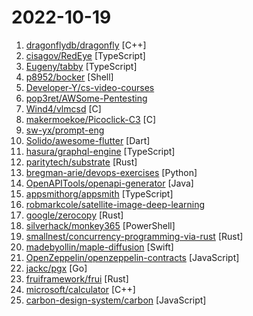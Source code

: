 # 2022-10-19

1. [dragonflydb/dragonfly](https://github.com/dragonflydb/dragonfly "A modern replacement for Redis and Memcached") [C++]
2. [cisagov/RedEye](https://github.com/cisagov/RedEye "RedEye is a visual analytic tool supporting Red & Blue Team operations") [TypeScript]
3. [Eugeny/tabby](https://github.com/Eugeny/tabby "A terminal for a more modern age") [TypeScript]
4. [p8952/bocker](https://github.com/p8952/bocker "Docker implemented in around 100 lines of bash") [Shell]
5. [Developer-Y/cs-video-courses](https://github.com/Developer-Y/cs-video-courses "List of Computer Science courses with video lectures.") 
6. [pop3ret/AWSome-Pentesting](https://github.com/pop3ret/AWSome-Pentesting "My cheatsheet notes to pentest AWS infrastructure") 
7. [Wind4/vlmcsd](https://github.com/Wind4/vlmcsd "KMS Emulator in C (currently runs on Linux including Android, FreeBSD, Solaris, Minix, Mac OS, iOS, Windows with or without Cygwin)") [C]
8. [makermoekoe/Picoclick-C3](https://github.com/makermoekoe/Picoclick-C3 "") [C]
9. [sw-yx/prompt-eng](https://github.com/sw-yx/prompt-eng "notes for prompt engineering") 
10. [Solido/awesome-flutter](https://github.com/Solido/awesome-flutter "An awesome list that curates the best Flutter libraries, tools, tutorials, articles and more.") [Dart]
11. [hasura/graphql-engine](https://github.com/hasura/graphql-engine "Blazing fast, instant realtime GraphQL APIs on your DB with fine grained access control, also trigger webhooks on database events.") [TypeScript]
12. [paritytech/substrate](https://github.com/paritytech/substrate "Substrate: The platform for blockchain innovators") [Rust]
13. [bregman-arie/devops-exercises](https://github.com/bregman-arie/devops-exercises "Linux, Jenkins, AWS, SRE, Prometheus, Docker, Python, Ansible, Git, Kubernetes, Terraform, OpenStack, SQL, NoSQL, Azure, GCP, DNS, Elastic, Network, Virtualization. DevOps Interview Questions") [Python]
14. [OpenAPITools/openapi-generator](https://github.com/OpenAPITools/openapi-generator "OpenAPI Generator allows generation of API client libraries (SDK generation), server stubs, documentation and configuration automatically given an OpenAPI Spec (v2, v3)") [Java]
15. [appsmithorg/appsmith](https://github.com/appsmithorg/appsmith "Low code project to build admin panels, internal tools, and dashboards. Integrates with 15+ databases and any API.") [TypeScript]
16. [robmarkcole/satellite-image-deep-learning](https://github.com/robmarkcole/satellite-image-deep-learning "Deep learning with satellite & aerial imagery") 
17. [google/zerocopy](https://github.com/google/zerocopy "") [Rust]
18. [silverhack/monkey365](https://github.com/silverhack/monkey365 "Monkey365 provides a tool for security consultants to easily conduct not only Microsoft 365, but also Azure subscriptions and Azure Active Directory security configuration reviews.") [PowerShell]
19. [smallnest/concurrency-programming-via-rust](https://github.com/smallnest/concurrency-programming-via-rust "") [Rust]
20. [madebyollin/maple-diffusion](https://github.com/madebyollin/maple-diffusion "Stable Diffusion inference on iOS / macOS using MPSGraph") [Swift]
21. [OpenZeppelin/openzeppelin-contracts](https://github.com/OpenZeppelin/openzeppelin-contracts "OpenZeppelin Contracts is a library for secure smart contract development.") [JavaScript]
22. [jackc/pgx](https://github.com/jackc/pgx "PostgreSQL driver and toolkit for Go") [Go]
23. [fruiframework/frui](https://github.com/fruiframework/frui "A developer-friendly framework for building user interfaces in Rust") [Rust]
24. [microsoft/calculator](https://github.com/microsoft/calculator "Windows Calculator: A simple yet powerful calculator that ships with Windows") [C++]
25. [carbon-design-system/carbon](https://github.com/carbon-design-system/carbon "A design system built by IBM") [JavaScript]
